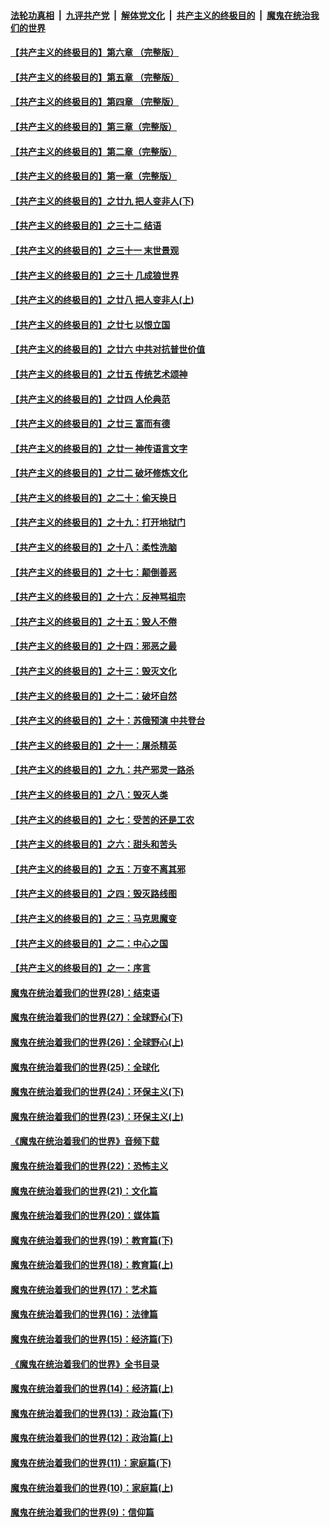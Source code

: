 

####  [法轮功真相](../../../../basic/blob/master/README.md?t=07091802) &nbsp;|&nbsp; [九评共产党](../../../../9ping.md/blob/master/README.md?t=07091802) &nbsp;|&nbsp; [解体党文化](../../../../jtdwh.md/blob/master/README.md?t=07091802)  &nbsp;|&nbsp; [共产主义的终极目的](../../../../gczydzjmd.md/blob/master/README.md?t=07091802) &nbsp;|&nbsp; [魔鬼在统治我们的世界](../../../../mgztzwmdsj.md/blob/master/README.md?t=07091802) 

#### [【共产主义的终极目的】第六章 （完整版）](../pages/nsc422/n11428913.md?t=07091802) 

#### [【共产主义的终极目的】第五章 （完整版）](../pages/nsc422/n11428912.md?t=07091802) 

#### [【共产主义的终极目的】第四章 （完整版）](../pages/nsc422/n11428907.md?t=07091802) 

#### [【共产主义的终极目的】第三章（完整版）](../pages/nsc422/n11428848.md?t=07091802) 

#### [【共产主义的终极目的】第二章（完整版）](../pages/nsc422/n11428831.md?t=07091802) 

#### [【共产主义的终极目的】第一章（完整版）](../pages/nsc422/n11417651.md?t=07091802) 

#### [【共产主义的终极目的】之廿九 把人变非人(下)](../pages/nsc422/n11344140.md?t=07091802) 

#### [【共产主义的终极目的】之三十二 结语](../pages/nsc422/n11360535.md?t=07091802) 

#### [【共产主义的终极目的】之三十一 末世景观](../pages/nsc422/n11351129.md?t=07091802) 

#### [【共产主义的终极目的】之三十 几成狼世界](../pages/nsc422/n11348280.md?t=07091802) 

#### [【共产主义的终极目的】之廿八 把人变非人(上)](../pages/nsc422/n11340492.md?t=07091802) 

#### [【共产主义的终极目的】之廿七 以恨立国](../pages/nsc422/n11336944.md?t=07091802) 

#### [【共产主义的终极目的】之廿六 中共对抗普世价值](../pages/nsc422/n11324785.md?t=07091802) 

#### [【共产主义的终极目的】之廿五 传统艺术颂神](../pages/nsc422/n11296396.md?t=07091802) 

#### [【共产主义的终极目的】之廿四 人伦典范](../pages/nsc422/n11296397.md?t=07091802) 

#### [【共产主义的终极目的】之廿三 富而有德](../pages/nsc422/n11283598.md?t=07091802) 

#### [【共产主义的终极目的】之廿一 神传语言文字](../pages/nsc422/n11263265.md?t=07091802) 

#### [【共产主义的终极目的】之廿二 破坏修炼文化](../pages/nsc422/n11245728.md?t=07091802) 

#### [【共产主义的终极目的】之二十：偷天换日](../pages/nsc422/n11238846.md?t=07091802) 

#### [【共产主义的终极目的】之十九：打开地狱门](../pages/nsc422/n11206376.md?t=07091802) 

#### [【共产主义的终极目的】之十八：柔性洗脑](../pages/nsc422/n11199994.md?t=07091802) 

#### [【共产主义的终极目的】之十七：颠倒善恶](../pages/nsc422/n11179782.md?t=07091802) 

#### [【共产主义的终极目的】之十六：反神骂祖宗](../pages/nsc422/n11166798.md?t=07091802) 

#### [【共产主义的终极目的】之十五：毁人不倦](../pages/nsc422/n11166792.md?t=07091802) 

#### [【共产主义的终极目的】之十四：邪恶之最](../pages/nsc422/n11150249.md?t=07091802) 

#### [【共产主义的终极目的】之十三：毁灭文化](../pages/nsc422/n11135227.md?t=07091802) 

#### [【共产主义的终极目的】之十二：破坏自然](../pages/nsc422/n11135214.md?t=07091802) 

#### [【共产主义的终极目的】之十：苏俄预演 中共登台](../pages/nsc422/n11118424.md?t=07091802) 

#### [【共产主义的终极目的】之十一：屠杀精英](../pages/nsc422/n11118442.md?t=07091802) 

#### [【共产主义的终极目的】之九：共产邪灵一路杀](../pages/nsc422/n11114139.md?t=07091802) 

#### [【共产主义的终极目的】之八：毁灭人类](../pages/nsc422/n11108503.md?t=07091802) 

#### [【共产主义的终极目的】之七：受苦的还是工农](../pages/nsc422/n11101809.md?t=07091802) 

#### [【共产主义的终极目的】之六：甜头和苦头](../pages/nsc422/n11096971.md?t=07091802) 

#### [【共产主义的终极目的】之五：万变不离其邪](../pages/nsc422/n11091285.md?t=07091802) 

#### [【共产主义的终极目的】之四：毁灭路线图](../pages/nsc422/n11086284.md?t=07091802) 

#### [【共产主义的终极目的】之三：马克思魔变](../pages/nsc422/n11061941.md?t=07091802) 

#### [【共产主义的终极目的】之二：中心之国](../pages/nsc422/n11047728.md?t=07091802) 

#### [【共产主义的终极目的】之一：序言](../pages/nsc422/n11086077.md?t=07091802) 

#### [魔鬼在统治着我们的世界(28)：结束语](../pages/nsc422/n10936246.md?t=07091802) 

#### [魔鬼在统治着我们的世界(27)：全球野心(下)](../pages/nsc422/n10928319.md?t=07091802) 

#### [魔鬼在统治着我们的世界(26)：全球野心(上)](../pages/nsc422/n10900318.md?t=07091802) 

#### [魔鬼在统治着我们的世界(25)：全球化](../pages/nsc422/n10788205.md?t=07091802) 

#### [魔鬼在统治着我们的世界(24)：环保主义(下)](../pages/nsc422/n10695307.md?t=07091802) 

#### [魔鬼在统治着我们的世界(23)：环保主义(上)](../pages/nsc422/n10688613.md?t=07091802) 

#### [《魔鬼在统治着我们的世界》音频下载](../pages/nsc422/n10635553.md?t=07091802) 

#### [魔鬼在统治着我们的世界(22)：恐怖主义](../pages/nsc422/n10614727.md?t=07091802) 

#### [魔鬼在统治着我们的世界(21)：文化篇](../pages/nsc422/n10597706.md?t=07091802) 

#### [魔鬼在统治着我们的世界(20)：媒体篇](../pages/nsc422/n10586579.md?t=07091802) 

#### [魔鬼在统治着我们的世界(19)：教育篇(下)](../pages/nsc422/n10564808.md?t=07091802) 

#### [魔鬼在统治着我们的世界(18)：教育篇(上)](../pages/nsc422/n10526970.md?t=07091802) 

#### [魔鬼在统治着我们的世界(17)：艺术篇](../pages/nsc422/n10499093.md?t=07091802) 

#### [魔鬼在统治着我们的世界(16)：法律篇](../pages/nsc422/n10485969.md?t=07091802) 

#### [魔鬼在统治着我们的世界(15)：经济篇(下)](../pages/nsc422/n10469975.md?t=07091802) 

#### [《魔鬼在统治着我们的世界》全书目录](../pages/nsc422/n10464261.md?t=07091802) 

#### [魔鬼在统治着我们的世界(14)：经济篇(上)](../pages/nsc422/n10457370.md?t=07091802) 

#### [魔鬼在统治着我们的世界(13)：政治篇(下)](../pages/nsc422/n10448270.md?t=07091802) 

#### [魔鬼在统治着我们的世界(12)：政治篇(上)](../pages/nsc422/n10444576.md?t=07091802) 

#### [魔鬼在统治着我们的世界(11)：家庭篇(下)](../pages/nsc422/n10440961.md?t=07091802) 

#### [魔鬼在统治着我们的世界(10)：家庭篇(上)](../pages/nsc422/n10435448.md?t=07091802) 

#### [魔鬼在统治着我们的世界(9)：信仰篇](../pages/nsc422/n10432159.md?t=07091802) 

